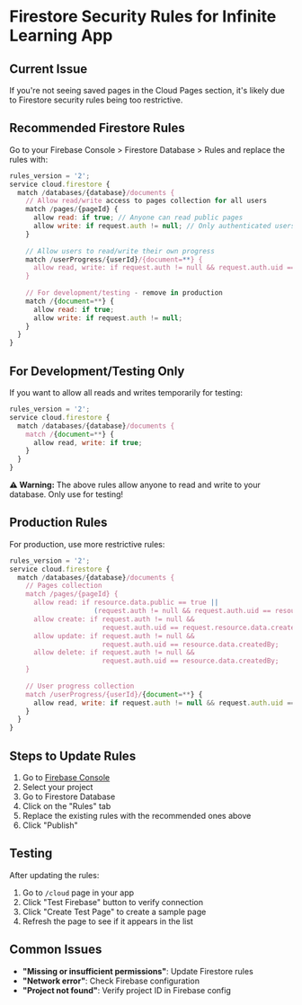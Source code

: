 # Firestore Security Rules for Infinite Learning App

## Current Issue
If you're not seeing saved pages in the Cloud Pages section, it's likely due to Firestore security rules being too restrictive.

## Recommended Firestore Rules

Go to your Firebase Console > Firestore Database > Rules and replace the rules with:

```javascript
rules_version = '2';
service cloud.firestore {
  match /databases/{database}/documents {
    // Allow read/write access to pages collection for all users
    match /pages/{pageId} {
      allow read: if true; // Anyone can read public pages
      allow write: if request.auth != null; // Only authenticated users can create pages
    }
    
    // Allow users to read/write their own progress
    match /userProgress/{userId}/{document=**} {
      allow read, write: if request.auth != null && request.auth.uid == userId;
    }
    
    // For development/testing - remove in production
    match /{document=**} {
      allow read: if true;
      allow write: if request.auth != null;
    }
  }
}
```

## For Development/Testing Only

If you want to allow all reads and writes temporarily for testing:

```javascript
rules_version = '2';
service cloud.firestore {
  match /databases/{database}/documents {
    match /{document=**} {
      allow read, write: if true;
    }
  }
}
```

**⚠️ Warning:** The above rules allow anyone to read and write to your database. Only use for testing!

## Production Rules

For production, use more restrictive rules:

```javascript
rules_version = '2';
service cloud.firestore {
  match /databases/{database}/documents {
    // Pages collection
    match /pages/{pageId} {
      allow read: if resource.data.public == true || 
                     (request.auth != null && request.auth.uid == resource.data.createdBy);
      allow create: if request.auth != null && 
                       request.auth.uid == request.resource.data.createdBy;
      allow update: if request.auth != null && 
                       request.auth.uid == resource.data.createdBy;
      allow delete: if request.auth != null && 
                       request.auth.uid == resource.data.createdBy;
    }
    
    // User progress collection
    match /userProgress/{userId}/{document=**} {
      allow read, write: if request.auth != null && request.auth.uid == userId;
    }
  }
}
```

## Steps to Update Rules

1. Go to [Firebase Console](https://console.firebase.google.com/)
2. Select your project
3. Go to Firestore Database
4. Click on the "Rules" tab
5. Replace the existing rules with the recommended ones above
6. Click "Publish"

## Testing

After updating the rules:

1. Go to `/cloud` page in your app
2. Click "Test Firebase" button to verify connection
3. Click "Create Test Page" to create a sample page
4. Refresh the page to see if it appears in the list

## Common Issues

- **"Missing or insufficient permissions"**: Update Firestore rules
- **"Network error"**: Check Firebase configuration
- **"Project not found"**: Verify project ID in Firebase config
